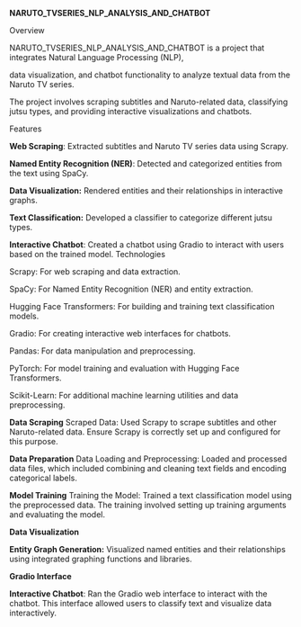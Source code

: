 **NARUTO_TVSERIES_NLP_ANALYSIS_AND_CHATBOT**

Overview

NARUTO_TVSERIES_NLP_ANALYSIS_AND_CHATBOT is a project that integrates Natural Language Processing (NLP), 

data visualization, and chatbot functionality to analyze textual data from the Naruto TV series. 

The project involves scraping subtitles and Naruto-related data, classifying jutsu types, and providing interactive visualizations and chatbots.

Features

**Web Scraping**: Extracted subtitles and Naruto TV series data using Scrapy.

**Named Entity Recognition (NER)**: Detected and categorized entities from the text using SpaCy.

**Data Visualization:** Rendered entities and their relationships in interactive graphs.

**Text Classification:** Developed a classifier to categorize different jutsu types.

**Interactive Chatbot**: Created a chatbot using Gradio to interact with users based on the trained model.
Technologies

Scrapy: For web scraping and data extraction.

SpaCy: For Named Entity Recognition (NER) and entity extraction.

Hugging Face Transformers: For building and training text classification models.

Gradio: For creating interactive web interfaces for chatbots.

Pandas: For data manipulation and preprocessing.

PyTorch: For model training and evaluation with Hugging Face Transformers.

Scikit-Learn: For additional machine learning utilities and data preprocessing.



**Data Scraping**
Scraped Data: Used Scrapy to scrape subtitles and other Naruto-related data. Ensure Scrapy is correctly set up and configured for this purpose.

**Data Preparation**
Data Loading and Preprocessing: Loaded and processed data files, which included combining and cleaning text fields and encoding categorical labels.

**Model Training**
Training the Model: Trained a text classification model using the preprocessed data. The training involved setting up training arguments and evaluating the model.

**Data Visualization**

**Entity Graph Generation:** Visualized named entities and their relationships using integrated graphing functions and libraries.

**Gradio Interface**

**Interactive Chatbot**: Ran the Gradio web interface to interact with the chatbot. This interface allowed users to classify text and visualize data interactively.
